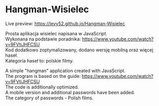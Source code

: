 # Hangman-Wisielec

Live preview: https://levy52.github.io/Hangman-Wisielec

Prosta aplikacja wisielec napisana w JavaScript. <br/>
Wykonana na podstawie poradnika: https://www.youtube.com/watch?v=9FVtiJHFCSU <br/>
Kod dodatkowo zoptymalizowany, dodano wersję mobilną oraz więcej haseł. <br/>
Kategoria haseł to: polskie filmy.

A simple "hangman" application created with JavaScript. <br/>
The program is based on the guide: https://www.youtube.com/watch?v=9FVtiJHFCSU <br/>
The code is additionally optimized. <br/>
A mobile version and additional passwords have been added. <br/>
The category of passwords - Polish films.

